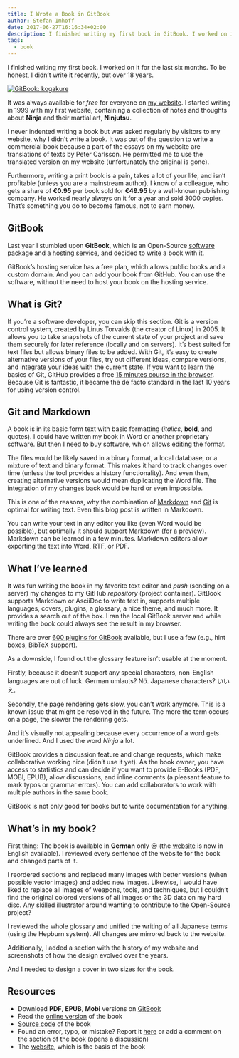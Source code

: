 ```yaml
---
title: I Wrote a Book in GitBook
author: Stefan Imhoff
date: 2017-06-27T16:16:34+02:00
description: I finished writing my first book in GitBook. I worked on it for the last six months, and it’s available to read online, as PDF, EPUB, and Mobi.
tags:
  - book
---
```


I finished writing my first book. I worked on it for the last six months. To be honest, I didn’t write it recently, but over 18 years.

[![GitBook: kogakure](/assets/images/posts/gitbook-kogakure.jpg)](https://book.kogakure.de/)

It was always available for _free_ for everyone on [my website](https://www.kogakure.de/). I started writing in 1999 with my first website, containing a collection of notes and thoughts about **Ninja** and their martial art, **Ninjutsu**.

I never indented writing a book but was asked regularly by visitors to my website, why I didn’t write a book. It was out of the question to write a commercial book because a part of the essays on my website are translations of texts by Peter Carlsson. He permitted me to use the translated version on my website (unfortunately the original is gone).

Furthermore, writing a print book is a pain, takes a lot of your life, and isn’t profitable (unless you are a mainstream author). I know of a colleague, who gets a share of **€0.95** per book sold for **€49.95** by a well-known publishing company. He worked nearly always on it for a year and sold 3000 copies. That’s something you do to become famous, not to earn money.

## GitBook

Last year I stumbled upon **GitBook**, which is an Open-Source [software package](https://github.com/GitbookIO/gitbook) and a [hosting service](https://www.gitbook.com/), and decided to write a book with it.

GitBook’s hosting service has a free plan, which allows public books and a custom domain. And you can add your book from GitHub. You can use the software, without the need to host your book on the hosting service.

## What is Git?

If you’re a software developer, you can skip this section. Git is a version control system, created by Linus Torvalds (the creator of Linux) in 2005. It allows you to take snapshots of the current state of your project and save them securely for later reference (locally and on servers). It’s best suited for text files but allows binary files to be added. With Git, it’s easy to create alternative versions of your files, try out different ideas, compare versions, and integrate your ideas with the current state. If you want to learn the basics of Git, GitHub provides a free [15 minutes course in the browser](https://try.github.io/). Because Git is fantastic, it became the de facto standard in the last 10 years for using version control.

## Git and Markdown

A book is in its basic form text with basic formatting (_italics_, **bold**, and quotes). I could have written my book in Word or another proprietary software. But then I need to buy software, which allows editing the format.

The files would be likely saved in a binary format, a local database, or a mixture of text and binary format. This makes it hard to track changes over time (unless the tool provides a history functionality). And even then, creating alternative versions would mean duplicating the Word file. The integration of my changes back would be hard or even impossible.

This is one of the reasons, why the combination of [Markdown](https://daringfireball.net/projects/markdown/) and [Git](https://git-scm.com/) is optimal for writing text. Even this blog post is written in Markdown.

You can write your text in any editor you like (even Word would be possible), but optimally it should support Markdown (for a preview). Markdown can be learned in a few minutes. Markdown editors allow exporting the text into Word, RTF, or PDF.

## What I’ve learned

It was fun writing the book in my favorite text editor and _push_ (sending on a server) my changes to my GitHub _repository_ (project container). GitBook supports Markdown or AsciiDoc to write text in, supports multiple languages, covers, plugins, a glossary, a nice theme, and much more. It provides a search out of the box. I ran the local GitBook server and while writing the book could always see the result in my browser.

There are over [600 plugins for GitBook](https://plugins.gitbook.com/) available, but I use a few (e.g., hint boxes, BibTeX support).

As a downside, I found out the glossary feature isn’t usable at the moment.

Firstly, because it doesn’t support any special characters, non-English languages are out of luck. German umlauts? Nö. Japanese characters? いいえ.

Secondly, the page rendering gets slow, you can’t work anymore. This is a known issue that might be resolved in the future. The more the term occurs on a page, the slower the rendering gets.

And it’s visually not appealing because every occurrence of a word gets underlined. And I used the word _Ninja_ a lot.

GitBook provides a discussion feature and change requests, which make collaborative working nice (didn’t use it yet). As the book owner, you have access to statistics and can decide if you want to provide E-Books (PDF, MOBI, EPUB), allow discussions, and inline comments (a pleasant feature to mark typos or grammar errors). You can add collaborators to work with multiple authors in the same book.

GitBook is not only good for books but to write documentation for anything.

## What’s in my book?

First thing: The book is available in **German** only 😒 (the [website](https://www.kogakure.de/en) is now in English available). I reviewed every sentence of the website for the book and changed parts of it.

I reordered sections and replaced many images with better versions (when possible vector images) and added new images. Likewise, I would have liked to replace all images of weapons, tools, and techniques, but I couldn’t find the original colored versions of all images or the 3D data on my hard disc. Any skilled illustrator around wanting to contribute to the Open-Source project?

I reviewed the whole glossary and unified the writing of all Japanese terms (using the Hepburn system). All changes are mirrored back to the website.

Additionally, I added a section with the history of my website and screenshots of how the design evolved over the years.

And I needed to design a cover in two sizes for the book.

## Resources

- Download **PDF**, **EPUB**, **Mobi** versions on [GitBook](https://github.com/kogakure/book-kogakure/releases)
- Read the [online version](https://book.kogakure.de/) of the book
- [Source code](https://github.com/kogakure/book-kogakure) of the book
- Found an error, typo, or mistake? Report it [here](https://github.com/kogakure/book-kogakure/issues) or add a comment on the section of the book (opens a discussion)
- The [website](https://www.kogakure.de/), which is the basis of the book